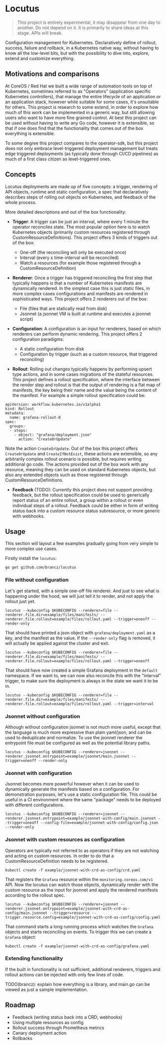 # Locutus

> This project is entirely experimental, it may disappear from one day to another. Do not depend on it. It is primarily to share ideas at this stage. APIs will break.

Configuration management for Kubernetes. Declaratively define of rollout, success, failure and rollback, in a Kubernetes native way, without having to know all the low-level bits, but with the possibility to dive into, explore, extend and customize everything.

## Motivations and comparisons

At CoreOS / Red Hat we built a wide range of automation tools on top of Kubernetes, sometimes referred to as "Operators" (application specific Kubernetes controllers), that manage the entire lifecycle of an application or an application stack, however while suitable for some cases, it's unsuitable for others. This project is research to some extend, in order to explore how much of this work can be implemented in a generic way, but still allowing users who want to have more fine grained control. At best this project can be used without having to write any Go code, however it is extensible, so that if one does find that the functionality that comes out of the box everything is extensible.

To some degree this project compares to the operator-sdk, but this project does not only embrace level-triggered deployment management but treats edge triggered deployments (as typically done through CI/CD pipelines) as much of a first class citizen as level-triggered ones.

## Concepts

Locutus deployments are made up of five concepts: a trigger, rendering of API objects, runtime and static configuration, a spec that declaratively describes steps of rolling out objects on Kubernetes, and feedback of the whole process.

More detailed descriptions and out of the box functionality:

* __Trigger__: A trigger can be just an interval, where every 1 minute the operator reconciles state. The most popular option here is to watch Kubernetes objects (primarily custom resources registered through CustomResourceDefinitions).
  This project offers 3 kinds of triggers out of the box:
    * One-off (the reconciling will only be executed once)
    * Interval (every x time-interval will be reconciled)
    * Watch a resources (for example those registered through a CustomResourceDefinition)

* __Renderer__: Once a trigger has triggered reconciling the first step that typically happens is that a number of Kubernetes manifests are dynamically rendered. In the simplest case this is just static files, in more complex cases configurations and manifests are rendered in sophisticated ways.
  This project offers 2 renderers out of the box:
    * File (files that are statically read from disk)
    * Jsonnet (a jsonnet VM is built at runtime and executes a jsonnet script)

* __Configuration__: A configuration is an input for renderers, based on which renderers can perform dynamic rendering.
  This project offers 2 configuration paradigms:
    * A static configuration from disk
    * Configuration by trigger (such as a custom resource, that triggered reconciling)

* __Rollout__: Rolling out changes typically happens by performing upsert type actions, and in some cases migrations of the stateful resources. This project defines a rollout specification, where the interface between the render step and rollout is that the output of rendering is a flat map of manifests, the key being their name and the value being the content of the manifest. For example a simple rollout specification could be:

```
apiVersion: workflow.kubernetes.io/v1alpha1
kind: Rollout
metadata:
  name: grafana-rollout-0
spec:
  groups:
  - steps:
    - object: "grafana/deployment.json"
      action: "CreateOrUpdate"
```

  Note the action `CreateOrUpdate`. Out of the box this project offers `CreateOrUpdate` and `CreateIfNotExist`, these actions are extensible, so any arbitrarily complex rollout scenario is possible, but requires writing additional go code. The actions provided out of the box work with any resource, meaning they can be used on standard Kubernetes objects, but also any extended objects such as those registered through CustomResourceDefinitions.

* __Feedback__ (TODO): Currently this project does not support providing feedback, but the rollout specification could be used to generically report status of an entire rollout, a group within a rollout or even individual steps of a rollout. Feedback could be either in form of writing status back into a custom resource status subresource, or more generic with webhooks.

## Usage

This section will layout a few examples gradually going from very simple to more complex use cases.

Firstly install the `locutus`:

```
go get github.com/brancz/locutus
```

### File without configuration

Let's get started, with a simple one-off file renderer. And just to see what is happening under the hood, we will just tell it to render, and not apply the rollout just yet.

```
locutus --kubeconfig $KUBECONFIG --renderer=file --renderer.file.dir=example/files/manifests/ --renderer.file.rollout=example/files/rollout.yaml --trigger=oneoff --render-only
```

That should have printed a json object with `grafana/deployment.yaml` as a key, and the manifest as the value. If the `--render-only` flag is removed, it will actually be applied against the cluster and exit.

```
locutus --kubeconfig $KUBECONFIG --renderer=file --renderer.file.dir=example/files/manifests/ --renderer.file.rollout=example/files/rollout.yaml --trigger=oneoff
```

That should have now created a simple Grafana deployment in the `default` namespace. If we want to, we can now also reconcile this with the "interval" trigger, to make sure the deployment is always in the state we want it to be in.

```
locutus --kubeconfig $KUBECONFIG --renderer=file --renderer.file.dir=example/files/manifests/ --renderer.file.rollout=example/files/rollout.yaml --trigger=interval
```

### Jsonnet without configuration

Although without configuration jsonnet is not much more useful, except that the language is much more expressive than plain yaml/json, and can be used to deduplicate and normalize. To use the jsonnet renderer the entrypoint file must be configured as well as the potential library paths.

```
locutus --kubeconfig $KUBECONFIG --renderer=jsonnet --renderer.jsonnet.entrypoint=example/jsonnet/main.jsonnet --trigger=oneoff --render-only
```

### Jsonnet with configuration

Jsonnet becomes more powerful however when it can be used to dynamically generate the manifests based on a configuration. For demonstration purposes, let's use a static configuration file. This could be useful in a CI environment where the same "package" needs to be deployed with different configurations.

```
locutus --kubeconfig $KUBECONFIG --renderer=jsonnet --renderer.jsonnet.entrypoint=example/jsonnet-with-config/main.jsonnet --trigger=oneoff --config-file=example/jsonnet-with-config/config.json --render-only
```

### Jsonnet with custom resources as configuration

Operators are typically not referred to as operators if they are not watching and acting on custom resources. In order to do that a CustomResourceDefinition needs to be registered.

```
kubectl create -f example/jsonnet-with-crd-as-config/crd.yaml
```

That registers the `Grafana` resource within the `monitoring.coreos.com/v1` API. Now the locutus can watch those objects, dynamically render with the custom resource as the input for jsonnet and apply the rendered manifests according to the rollout spec.

```
locutus --kubeconfig $KUBECONFIG --renderer=jsonnet --renderer.jsonnet.entrypoint=example/jsonnet-with-crd-as-config/main.jsonnet --trigger=resource --trigger.resource.config=example/jsonnet-with-crd-as-config/config.yaml
```

That command starts a long running process which watches the `Grafana` objects and starts reconciling on events. To trigger this we can create a `Grafana` object:

```
kubectl create -f example/jsonnet-with-crd-as-config/grafana.yaml
```

### Extending functionality

If the built in functionality is not sufficient, additional renderers, triggers and rollout actions can be injected with only few lines of code.

TODO(brancz): explain how everything is a library, and main.go can be viewed as just a sample implementation.

## Roadmap

* Feedback (writing status back into a CRD; webhooks)
* Using multiple resources as config
* Rollout success through Prometheus metrics
* Canary deployment action
* Rollbacks
